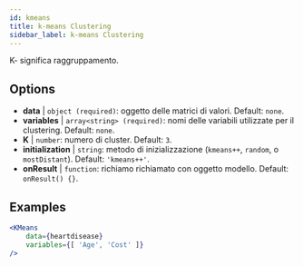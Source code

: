 ```yaml
---
id: kmeans
title: k-means Clustering
sidebar_label: k-means Clustering
---
```


K- significa raggruppamento.

## Options

* __data__ | `object (required)`: oggetto delle matrici di valori. Default: `none`.
* __variables__ | `array<string> (required)`: nomi delle variabili utilizzate per il clustering. Default: `none`.
* __K__ | `number`: numero di cluster. Default: `3`.
* __initialization__ | `string`: metodo di inizializzazione (`kmeans++`, `random`, o `mostDistant`). Default: `'kmeans++'`.
* __onResult__ | `function`: richiamo richiamato con oggetto modello. Default: `onResult() {}`.


## Examples

```jsx live
<KMeans 
    data={heartdisease} 
    variables={[ 'Age', 'Cost' ]}
/>
```

